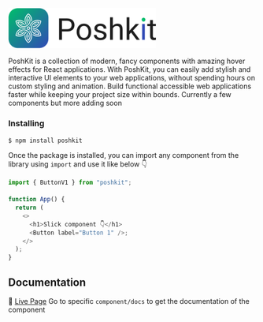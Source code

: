 <p align="left">
  <picture>
    <source media="(prefers-color-scheme: dark)" srcset="./assets/logo-light.png">
    <img alt="Poshkit.png" src="./assets/logo-dark.png" width="300px">
  </picture>
</p>

PoshKit is a collection of modern, fancy components with amazing hover effects for React applications. With PoshKit, you can easily add stylish and interactive UI elements to your web applications, without spending hours on custom styling and animation. Build functional accessible web applications faster while keeping your project size within bounds. Currently a few components but more adding soon

### Installing

```shell
$ npm install poshkit
```

Once the package is installed, you can import any component from the library using `import` and use it like below 👇

```js
import { ButtonV1 } from "poshkit";

function App() {
  return (
    <>
      <h1>Slick component 👇</h1>
      <Button label="Button 1" />;
    </>
  );
}
```

## Documentation

📑 [Live Page](https://poshkit.netlify.app/)
Go to specific `component/docs` to get the documentation of the component
